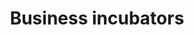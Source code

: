 ---
title: Business incubators
longTitle: 'Business incubators'
tags:
- gccommon
french:
- "[[Incubateur dentreprises]]"
---
